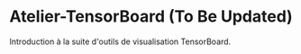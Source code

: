 # Atelier-TensorBoard (To Be Updated)
Introduction à la suite d'outils de visualisation TensorBoard.
